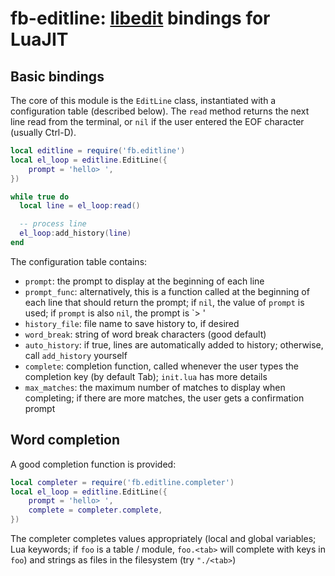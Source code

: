 # fb-editline: [libedit](http://thrysoee.dk/editline/) bindings for LuaJIT

## Basic bindings
The core of this module is the `EditLine` class, instantiated with a
configuration table (described below). The `read` method returns the next
line read from the terminal, or `nil` if the user entered the EOF
character (usually Ctrl-D).

```lua
local editline = require('fb.editline')
local el_loop = editline.EditLine({
    prompt = 'hello> ',
})

while true do
  local line = el_loop:read()

  -- process line
  el_loop:add_history(line)
end
```

The configuration table contains:
* `prompt`: the prompt to display at the beginning of each line
* `prompt_func`: alternatively, this is a function called at the beginning
  of each line that should return the prompt; if `nil`, the value of
  `prompt` is used; if `prompt` is also `nil`, the prompt is `> '
* `history_file`: file name to save history to, if desired
* `word_break`: string of word break characters (good default)
* `auto_history`: if true, lines are automatically added to history;
  otherwise, call `add_history` yourself
* `complete`: completion function, called whenever the user types the
  completion key (by default Tab); `init.lua` has more details
* `max_matches`: the maximum number of matches to display when completing;
  if there are more matches, the user gets a confirmation prompt

## Word completion

A good completion function is provided:

```lua
local completer = require('fb.editline.completer')
local el_loop = editline.EditLine({
    prompt = 'hello> ',
    complete = completer.complete,
})
```

The completer completes values appropriately (local and global variables; Lua
keywords; if `foo` is a table / module, `foo.<tab>` will complete with keys in
`foo`) and strings as files in the filesystem (try `"./<tab>`)
